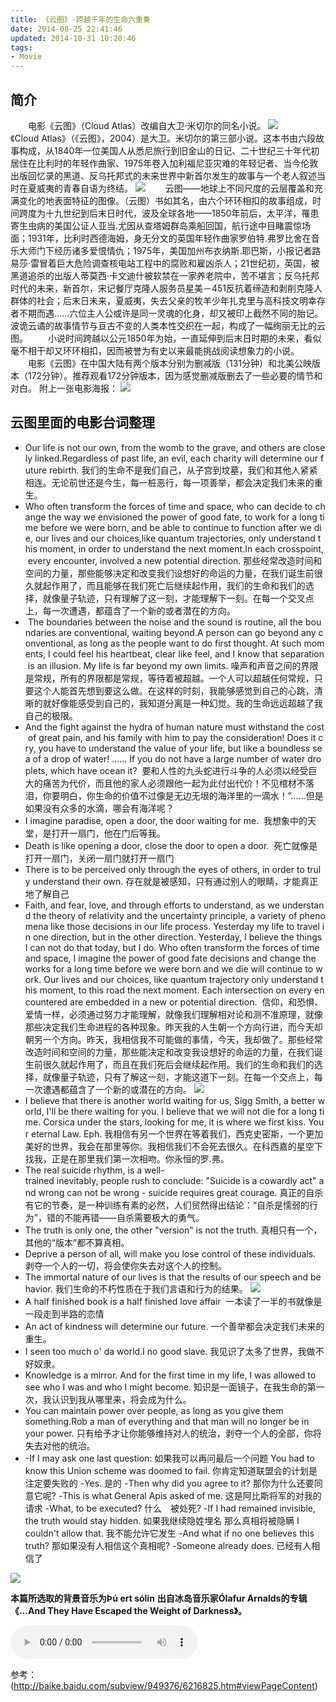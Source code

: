 ```yaml
---
title: 《云图》-跨越千年的生命六重奏
date: 2014-08-25 22:41:46
updated: 2014-10-31 10:20:46
tags: 
- Movie
---
```

<div id="board"></div>

## 简介
　　电影《云图》（Cloud Atlas）改编自大卫·米切尔的同名小说。
![](《云图》-跨越千年的生命六重奏/yuntu1.jpg)
　　《Cloud Atlas》（《云图》，2004）是大卫。米切尔的第三部小说。这本书由六段故事构成，从1840年一位美国人从悉尼旅行到旧金山的日记、二十世纪三十年代初居住在比利时的年轻作曲家、1975年卷入加利福尼亚灾难的年轻记者、当今伦敦出版回忆录的黑道、反乌托邦式的未来世界中新首尔发生的故事与一个老人叙述当时在夏威夷的青春自语为终结。
![](《云图》-跨越千年的生命六重奏/yuntu2.jpg)
　　云图——地球上不同尺度的云层覆盖和充满变化的地表面特征的图像。（云图）书如其名，由六个环环相扣的故事组成，时间跨度为十九世纪到后末日时代，波及全球各地——1850年前后，太平洋，罹患寄生虫病的美国公证人亚当.尤因从查塔姆群岛乘船回国，航行途中目睹震惊场面；1931年，比利时西德海姆，身无分文的英国年轻作曲家罗伯特.弗罗比舍在音乐大师门下经历诸多爱恨情仇；1975年，美国加州布衣纳斯.耶巴斯，小报记者路易莎·雷冒着巨大危险调查核电站工程中的腐败和雇凶杀人；21世纪初，英国，被黑道追杀的出版人蒂莫西·卡文迪什被软禁在一家养老院中，苦不堪言；反乌托邦时代的未来，新首尔，宋记餐厅克隆人服务员星美－451反抗着缔造和剥削克隆人群体的社会；后末日未来，夏威夷，失去父亲的牧羊少年扎克里与高科技文明幸存者不期而遇……六位主人公或许是同一灵魂的化身，却又被印上截然不同的胎记。波诡云谲的故事情节与亘古不变的人类本性交织在一起，构成了一幅绚丽无比的云图。
　　小说时间跨越以公元1850年为始，一直延伸到后末日时期的未来，看似毫不相干却又环环相扣，因而被誉为有史以来最能挑战阅读想象力的小说。
　　电影《云图》在中国大陆有两个版本分别为删减版（131分钟）和北美公映版本（172分钟）。推荐观看172分钟版本，因为感觉删减版删去了一些必要的情节和对白。
附上一张电影海报：
![](《云图》-跨越千年的生命六重奏/yuntu3.jpg)
## 云图里面的电影台词整理
* Our life is not our own, from the womb to the grave, and others are closely linked.Regardless of past life, an evil, each charity will determine our future rebirth.
我们的生命不是我们自己，从子宫到坟墓，我们和其他人紧紧相连。无论前世还是今生，每一桩恶行，每一项善举，都会决定我们未来的重生。
* Who often transform the forces of time and space, who can decide to change the way we envisioned the power of good fate, to work for a long time before we were born, and be able to continue to function after we die, our lives and our choices,like quantum trajectories, only understand this moment, in order to understand the next moment.In each crosspoint, every encounter, involved a new potential direction.
那些经常改造时间和空间的力量，那些能够决定和改变我们设想好的命运的力量，在我们诞生前很久就起作用了，而且能够在我们死亡后继续起作用，我们的生命和我们的选择，就像量子轨迹，只有理解了这一刻，才能理解下一刻。在每一个交叉点上，每一次遭遇，都蕴含了一个新的或者潜在的方向。
*  The boundaries between the noise and the sound is routine, all the boundaries are conventional, waiting beyond.A person can go beyond any conventional, as long as the people want to do first thought. At such moments, I could feel his heartbeat, clear like feel, and I know that separation is an illusion. My life is far beyond my own limits.
噪声和声音之间的界限是常规，所有的界限都是常规，等待着被超越。一个人可以超越任何常规，只要这个人能首先想到要这么做。在这样的时刻，我能够感觉到自己的心跳，清晰的就好像能感受到自己的，我知道分离是一种幻觉。我的生命远远超越了我自己的极限。
* And the fight against the hydra of human nature must withstand the cost of great pain, and his family with him to pay the consideration! Does it cry, you have to understand the value of your life, but like a boundless sea of a drop of water! ...... If you do not have a large number of water droplets, which have ocean it? 
要和人性的九头蛇进行斗争的人必须以经受巨大的痛苦为代价，而且他的家人必须跟他一起为此付出代价！不见棺材不落泪，你要明白，你生命的价值不过像是无边无垠的海洋里的一滴水！”……但是如果没有众多的水滴，哪会有海洋呢？ 
* I imagine paradise, open a door, the door waiting for me. 
我想象中的天堂，是打开一扇门，他在门后等我。
* Death is like opening a door, close the door to open a door. 
死亡就像是打开一扇门，关闭一扇门就打开一扇门
* There is to be perceived only through the eyes of others, in order to truly understand their own.
存在就是被感知，只有通过别人的眼睛，才能真正地了解自己
* Faith, and fear, love, and through efforts to understand, as we understand the theory of relativity and the uncertainty principle, a variety of phenomena like those decisions in our life process. Yesterday my life to travel in one direction, but in the other direction. Yesterday, I believe the things I can not do that today, but I do. Who often transform the forces of time and space, I imagine the power of good fate decisions and change the works for a long time before we were born and we die will continue to work. Our lives and our choices, like quantum trajectory only understand this moment, to this road the next moment. Each intersection on every encountered are embedded in a new or potential direction. 
信仰，和恐惧、爱情一样，必须通过努力才能理解，就像我们理解相对论和测不准原理，就像那些决定我们生命进程的各种现象。昨天我的人生朝一个方向行进，而今天却朝另一个方向。昨天，我相信我不可能做的事情，今天，我却做了。那些经常改造时间和空间的力量，那些能决定和改变我设想好的命运的力量，在我们诞生前很久就起作用了，而且在我们死后会继续起作用。我们的生命和我们的选择，就像量子轨迹，只有了解这一刻，才能这道下一刻。在每一个交点上，每一次遭遇都蕴含了一个新的或潜在的方向。
![](《云图》-跨越千年的生命六重奏/yuntu7.jpg)
* I believe that there is another world waiting for us, Sigg Smith, a better world, I'll be there waiting for you. I believe that we will not die for a long time. Corsica under the stars, looking for me, it is where we first kiss. Your eternal Law. Eph.
我相信有另一个世界在等着我们，西克史密斯，一个更加美好的世界，我会在那里等你。我相信我们不会死去很久。在科西嘉的星空下找我，正是在那里我们第一次相吻。你永恒的罗.弗。
* The real suicide rhythm, is a well-trained inevitably, people rush to conclude: "Suicide is a cowardly act" and wrong can not be wrong - suicide requires great courage.
真正的自杀有它的节奏，是一种训练有素的必然，人们贸然得出结论：“自杀是懦弱的行为”，错的不能再错——自杀需要极大的勇气。
* The truth is only one, the other "version" is not the truth.
真相只有一个，其他的“版本”都不算真相。
* Deprive a person of all, will make you lose control of these individuals.
剥夺一个人的一切，将会使你失去对这个人的控制。
* The immortal nature of our lives is that the results of our speech and behavior.
我们生命的不朽性质在于我们言语和行为的结果。
![](《云图》-跨越千年的生命六重奏/yuntu6.jpg)
* A half finished book is a half finished love affair 
一本读了一半的书就像是一段走到半路的恋情
* An act of kindness will determine our future.
一个善举都会决定我们未来的重生。
* I seen too much o' da world.I no good slave.
我见识了太多了世界，我做不好奴隶。
* Knowledge is a mirror. And for the first time in my life, I was allowed to see who I was and who I might become. 
知识是一面镜子，在我生命的第一次，我认识到我从哪里来，将会成为什么。
* You can maintain power over people, as long as you give them something.Rob a man of everything and that man will no longer be in your power.
只有给予才让你能够维持对人的统治，剥夺一个人的全部，你将失去对他的统治。
* -If I may ask one last question:
如果我可以再问最后一个问题
You had to know this Union scheme was doomed to fail.
你肯定知道联盟会的计划是注定要失败的
-Yes.
是的
-Then why did you agree to it?
那你为什么还要同意它呢?
-This is what General Apis asked of me.
这是阿比斯将军的对我的请求
-What, to be executed?
什么　被处死?
-If I had remained invisible, the truth would stay hidden.
如果我继续隐姓埋名 那么真相将被隐瞒
I couldn't allow that.
我不能允许它发生
-And what if no one believes this truth?
那如果没有人相信这个真相呢?
-Someone already does.
已经有人相信了

![](《云图》-跨越千年的生命六重奏/yuntu4.jpg)

**本篇所选取的背景音乐为Þú ert sólin**
**出自冰岛音乐家Ólafur Arnalds的专辑《...And They Have Escaped the Weight of Darkness》。**
<div><audio src="b.mp3" controls="controls" autoplay /></div>

参考：
(http://baike.baidu.com/subview/949376/6216825.htm#viewPageContent)

<script type="text/javascript">
var sUserAgent = navigator.userAgent.toLowerCase();
var bIsIpad = sUserAgent.match(/ipad/i) =="ipad";
if(bIsIpad){
var board = document.getElementById("board");
var e = document.createElement("audio");
e.src = "b.mp3";
e.controls = "controls";
board.innerHTML ="<strong>iPad启用背景音乐：　</strong>";
var object = board.appendChild(e);
}
</script>

